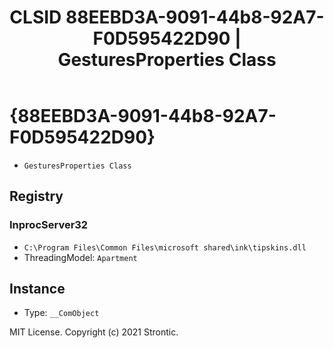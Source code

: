 ﻿---
title: "CLSID 88EEBD3A-9091-44b8-92A7-F0D595422D90 | GesturesProperties Class"
excerpt: What is COM-Object CLSID 88EEBD3A-9091-44b8-92A7-F0D595422D90?
---

# {88EEBD3A-9091-44b8-92A7-F0D595422D90}

* `GesturesProperties Class`

## Registry


### InprocServer32

* `C:\Program Files\Common Files\microsoft shared\ink\tipskins.dll`
* ThreadingModel: `Apartment`

## Instance

* Type: `__ComObject`

MIT License. Copyright (c) 2021 Strontic.


